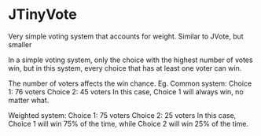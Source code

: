 # JTinyVote
Very simple voting system that accounts for weight. Similar to JVote, but smaller

In a simple voting system, only the choice with the highest number of votes win, but in this system, every choice that has at least one voter can win.

The number of voters affects the win chance.
Eg.
Common system:
Choice 1: 76 voters
Choice 2: 45 voters
In this case, Choice 1 will always win, no matter what.

Weighted system:
Choice 1: 75 voters
Choice 2: 25 voters
In this case, Choice 1 will win 75% of the time, while Choice 2 will win 25% of the time.
